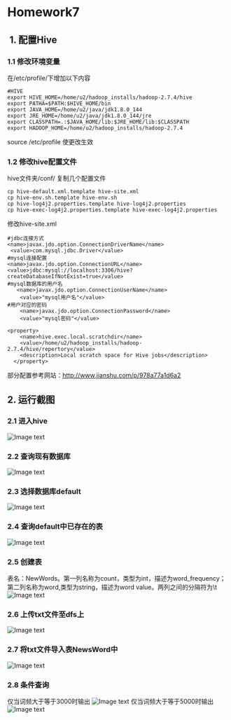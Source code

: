 # Homework7
##  1. 配置Hive
### 1.1 修改环境变量
在/etc/profile/下增加以下内容
```
#HIVE
export HIVE_HOME=/home/u2/hadoop_installs/hadoop-2.7.4/hive
export PATHA=$PATH:$HIVE_HOME/bin
export JAVA_HOME=/home/u2/java/jdk1.8.0_144
export JRE_HOME=/home/u2/java/jdk1.8.0_144/jre
export CLASSPATH=.:$JAVA_HOME/lib:$JRE_HOME/lib:$CLASSPATH
export HADOOP_HOME=/home/u2/hadoop_installs/hadoop-2.7.4
```
source /etc/profile 使更改生效
### 1.2 修改hive配置文件
hive文件夹/conf/
复制几个配置文件
```
cp hive-default.xml.template hive-site.xml
cp hive-env.sh.template hive-env.sh
cp hive-log4j2.properties.template hive-log4j2.properties              
cp hive-exec-log4j2.properties.template hive-exec-log4j2.properties
```
修改hive-site.xml
```
#jdbc连接方式
<name>javax.jdo.option.ConnectionDriverName</name>
 <value>com.mysql.jdbc.Driver</value>
#mysql连接配置
<name>javax.jdo.option.ConnectionURL</name>
<value>jdbc:mysql://localhost:3306/hive?createDatabaseIfNotExist=true</value>
#mysql数据库的用户名
   <name>javax.jdo.option.ConnectionUserName</name>
    <value>"mysql用户名"</value>
#用户对应的密码
    <name>javax.jdo.option.ConnectionPassword</name>
    <value>"mysql密码"</value>
    
<property>
    <name>hive.exec.local.scratchdir</name>
    <value>/home/u2/hadoop_installs/hadoop-2.7.4/hive/repertory</value>
    <description>Local scratch space for Hive jobs</description>
  </property>

```
部分配置参考网站：http://www.jianshu.com/p/978a77a1d6a2
## 2. 运行截图
### 2.1 进入hive
![Image text](https://raw.github.com/cjjloves/Homework7/master/pictures/1.JPG)
### 2.2 查询现有数据库
![Image text](https://raw.github.com/cjjloves/Homework7/master/pictures/2.JPG)
### 2.3 选择数据库default
![Image text](https://raw.github.com/cjjloves/Homework7/master/pictures/3.JPG)
### 2.4 查询default中已存在的表
![Image text](https://raw.github.com/cjjloves/Homework7/master/pictures/4.JPG)
### 2.5 创建表
表名：NewWords。第一列名称为count，类型为int，描述为word_frequency；第二列名称为word,类型为string，描述为word value。两列之间的分隔符为\t
![Image text](https://raw.github.com/cjjloves/Homework7/master/pictures/5.JPG)
### 2.6 上传txt文件至dfs上
![Image text](https://raw.github.com/cjjloves/Homework7/master/pictures/6.JPG)
### 2.7 将txt文件导入表NewsWord中
![Image text](https://raw.github.com/cjjloves/Homework7/master/pictures/7.JPG)
### 2.8 条件查询
仅当词频大于等于3000时输出
![Image text](https://raw.github.com/cjjloves/Homework7/master/pictures/8.JPG)
仅当词频大于等于5000时输出
![Image text](https://raw.github.com/cjjloves/Homework7/master/pictures/9.JPG)
